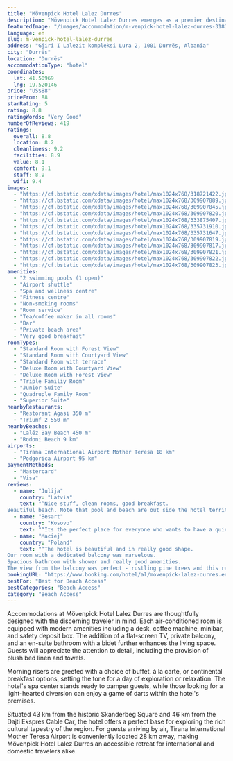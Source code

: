 ```yaml
---
title: "Mövenpick Hotel Lalez Durres"
description: "Mövenpick Hotel Lalez Durres emerges as a premier destination for travelers seeking both relaxation and adventure in Durrës, merely a short stroll from the pristine Lalëz Bay Beach."
featuredImage: "/images/accommodation/m-venpick-hotel-lalez-durres-318721422.jpg"
language: en
slug: m-venpick-hotel-lalez-durres
address: "Gjiri I Lalezit kompleksi Lura 2, 1001 Durrës, Albania"
city: "Durrës"
location: "Durrës"
accommodationType: "hotel"
coordinates:
  lat: 41.50969
  lng: 19.520146
price: "US$88"
priceFrom: 88
starRating: 5
rating: 8.8
ratingWords: "Very Good"
numberOfReviews: 419
ratings:
  overall: 8.8
  location: 8.2
  cleanliness: 9.2
  facilities: 8.9
  value: 8.1
  comfort: 9.1
  staff: 8.9
  wifi: 9.4
images:
  - "https://cf.bstatic.com/xdata/images/hotel/max1024x768/318721422.jpg?k=e97b4a719c97193578e73c5991936c9d1ea1329c94c8a7e0923d23d08c049981&o=&hp=1"
  - "https://cf.bstatic.com/xdata/images/hotel/max1024x768/309907889.jpg?k=7ea7c790a8947d253ab79b0e6f33c71d28b09517a2f9799be32a04da785dbcce&o=&hp=1"
  - "https://cf.bstatic.com/xdata/images/hotel/max1024x768/309907845.jpg?k=080028778bb0514e2f7f4eb7626d3c067f8fc2feeb112b77771ceca3d846e784&o=&hp=1"
  - "https://cf.bstatic.com/xdata/images/hotel/max1024x768/309907820.jpg?k=aefe27324257a818e8550132800d13f109222ffa3a40c3df32c73b9edc77711d&o=&hp=1"
  - "https://cf.bstatic.com/xdata/images/hotel/max1024x768/333875407.jpg?k=cb5932935d63cb422c81b20add5ee15bcfe7b34dfce2c31358779107bf792843&o=&hp=1"
  - "https://cf.bstatic.com/xdata/images/hotel/max1024x768/335731910.jpg?k=f12b23f5de723bca4e22ecafe2326e2051da67f3a0afe934f1286e00853fb770&o=&hp=1"
  - "https://cf.bstatic.com/xdata/images/hotel/max1024x768/335731647.jpg?k=64b7fdd398a0b444a399a7436bf5dc510bbf24610f7f05c8579267c8a564ca9c&o=&hp=1"
  - "https://cf.bstatic.com/xdata/images/hotel/max1024x768/309907819.jpg?k=40ee7c2725cf39b0e2d798cc9c3caaaaaa7271f899f6286c0d3655125b58b603&o=&hp=1"
  - "https://cf.bstatic.com/xdata/images/hotel/max1024x768/309907817.jpg?k=320cbaa842cf4a24f052d55b50e2c9b02c322916ada1522812c62829c71bfbd4&o=&hp=1"
  - "https://cf.bstatic.com/xdata/images/hotel/max1024x768/309907821.jpg?k=1aaccdeb0d596e48b447c812bbd9f1a3fdd8076841b8d943bc2884ad7062f0a6&o=&hp=1"
  - "https://cf.bstatic.com/xdata/images/hotel/max1024x768/309907822.jpg?k=bd060165759cc9110350f52fede8c71f1951f6ee3c577ad99a61ffcda3bbd94f&o=&hp=1"
  - "https://cf.bstatic.com/xdata/images/hotel/max1024x768/309907823.jpg?k=fbf9c87a38aed7f0c8d8c8db677c954ce8c9a95e787b4f214a5783019d21e559&o=&hp=1"
amenities:
  - "2 swimming pools (1 open)"
  - "Airport shuttle"
  - "Spa and wellness centre"
  - "Fitness centre"
  - "Non-smoking rooms"
  - "Room service"
  - "Tea/coffee maker in all rooms"
  - "Bar"
  - "Private beach area"
  - "Very good breakfast"
roomTypes:
  - "Standard Room with Forest View"
  - "Standard Room with Courtyard View"
  - "Standard Room with terrace"
  - "Deluxe Room with Courtyard View"
  - "Deluxe Room with Forest View"
  - "Triple Familiy Room"
  - "Junior Suite"
  - "Quadruple Family Room"
  - "Superior Suite"
nearbyRestaurants:
  - "Restorant Agasi 350 m"
  - "Triumf 2 550 m"
nearbyBeaches:
  - "Lalëz Bay Beach 450 m"
  - "Rodoni Beach 9 km"
airports:
  - "Tirana International Airport Mother Teresa 18 km"
  - "Podgorica Airport 95 km"
paymentMethods:
  - "Mastercard"
  - "Visa"
reviews:
  - name: "Julija"
    country: "Latvia"
    text: "“Nice stuff, clean rooms, good breakfast.
Beautiful beach. Note that pool and beach are out side the hotel territory. Good cafe at the beach”"
  - name: "Besart"
    country: "Kosovo"
    text: "“Its the perfect place for everyone who wants to have a quiet vacation. One of my davorite place to visit also in the future again!”"
  - name: "Maciej"
    country: "Poland"
    text: "“The hotel is beautiful and in really good shape.
Our room with a dedicated balcony was marvelous.
Spacious bathroom with shower and really good amenities.
The view from the balcony was perfect - rustling pine trees and this refreshing...”"
bookingURL: "https://www.booking.com/hotel/al/movenpick-lalez-durres.en-gb.html?aid=8035640"
bestFor: "Best for Beach Access"
bestCategories: "Beach Access"
category: "Beach Access"
---
```


Accommodations at Mövenpick Hotel Lalez Durres are thoughtfully designed with the discerning traveler in mind. Each air-conditioned room is equipped with modern amenities including a desk, coffee machine, minibar, and safety deposit box. The addition of a flat-screen TV, private balcony, and an en-suite bathroom with a bidet further enhances the living space. Guests will appreciate the attention to detail, including the provision of plush bed linen and towels.

Morning risers are greeted with a choice of buffet, à la carte, or continental breakfast options, setting the tone for a day of exploration or relaxation. The hotel's spa center stands ready to pamper guests, while those looking for a light-hearted diversion can enjoy a game of darts within the hotel's premises.

Situated 43 km from the historic Skanderbeg Square and 46 km from the Dajti Ekspres Cable Car, the hotel offers a perfect base for exploring the rich cultural tapestry of the region. For guests arriving by air, Tirana International Mother Teresa Airport is conveniently located 28 km away, making Mövenpick Hotel Lalez Durres an accessible retreat for international and domestic travelers alike.